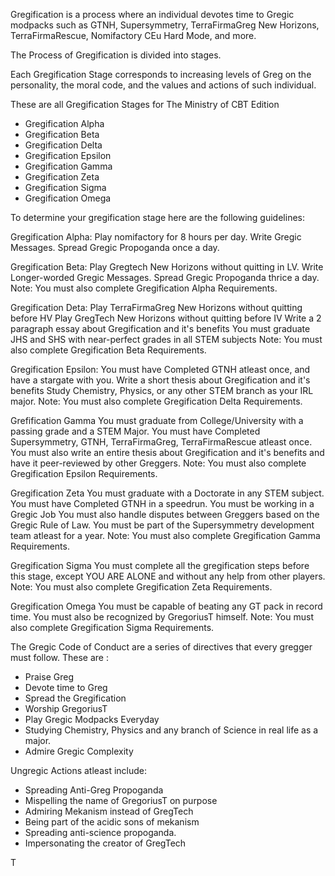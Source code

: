 Gregification is a process where an individual devotes time to Gregic modpacks such as GTNH, Supersymmetry, TerraFirmaGreg New Horizons, TerraFirmaRescue, Nomifactory CEu Hard Mode, and more. 

The Process of Gregification is divided into stages.

Each Gregification Stage corresponds to increasing levels of Greg on the personality, the moral code, and the values and actions of such individual.

These are all Gregification Stages for The Ministry of CBT Edition
- Gregification Alpha
- Gregification Beta
- Gregification Delta
- Gregification Epsilon
- Gregification Gamma
- Gregification Zeta
- Gregification Sigma
- Gregification Omega

To determine your gregification stage here are the following guidelines:

Gregification Alpha:
Play nomifactory for 8 hours per day.
Write Gregic Messages.
Spread Gregic Propoganda once a day.

Gregification Beta:
Play Gregtech New Horizons without quitting in LV.
Write Longer-worded Gregic Messages.
Spread Gregic Propoganda thrice a day.
Note: You must also complete Gregification Alpha Requirements.

Gregification Deta:
Play TerraFirmaGreg New Horizons without quitting before HV
Play GregTech New Horizons without quitting before IV
Write a 2 paragraph essay about Gregification and it's benefits
You must graduate JHS and SHS with near-perfect grades in all STEM subjects
Note: You must also complete Gregification Beta Requirements.

Gregification Epsilon:
You must have Completed GTNH atleast once, and have a stargate with you.
Write a short thesis about Gregification and it's benefits
Study Chemistry, Physics, or any other STEM branch as your IRL major.
Note: You must also complete Gregification Delta Requirements.

Grefification Gamma
You must graduate from College/University with a passing grade and a STEM Major.
You must have Completed Supersymmetry, GTNH, TerraFirmaGreg, TerraFirmaRescue atleast once.
You must also write an entire thesis about Gregification and it's benefits and have it peer-reviewed by other Greggers.
Note: You must also complete Gregification Epsilon Requirements.

Gregification Zeta
You must graduate with a Doctorate in any STEM subject.
You must have Completed GTNH in a speedrun.
You must be working in a Gregic Job
You must also handle disputes between Greggers based on the Gregic Rule of Law.
You must be part of the Supersymmetry development team atleast for a year.
Note: You must also complete Gregification Gamma Requirements.

Gregification Sigma
You must complete all the gregification steps before this stage, except YOU ARE ALONE and without any help from other players.
Note: You must also complete Gregification Zeta Requirements.

Gregification Omega
You must be capable of beating any GT pack in record time.
You must also be recognized by GregoriusT himself.
Note: You must also complete Gregification Sigma Requirements.


The Gregic Code of Conduct are a series of directives that every gregger must follow. These are :
- Praise Greg
- Devote time to Greg
- Spread the Gregification
- Worship GregoriusT
- Play Gregic Modpacks Everyday
- Studying Chemistry, Physics and any branch of Science in real life as a major.
- Admire Gregic Complexity

Ungregic Actions atleast include:
- Spreading Anti-Greg Propoganda
- Mispelling the name of GregoriusT on purpose
- Admiring Mekanism instead of GregTech
- Being part of the acidic sons of mekanism
- Spreading anti-science propoganda.
- Impersonating the creator of GregTech

T
